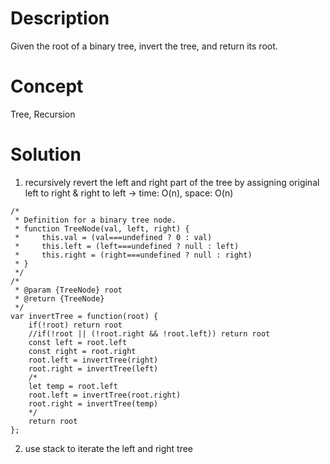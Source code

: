 # Description
Given the root of a binary tree, invert the tree, and return its root.
# Concept
Tree, Recursion
# Solution
1. recursively revert the left and right part of the tree by assigning original left to right & right to left -> time: O(n), space: O(n)
```
/*
 * Definition for a binary tree node.
 * function TreeNode(val, left, right) {
 *     this.val = (val===undefined ? 0 : val)
 *     this.left = (left===undefined ? null : left)
 *     this.right = (right===undefined ? null : right)
 * }
 */
/*
 * @param {TreeNode} root
 * @return {TreeNode}
 */
var invertTree = function(root) {
    if(!root) return root 
    //if(!root || (!root.right && !root.left)) return root
    const left = root.left
    const right = root.right
    root.left = invertTree(right)
    root.right = invertTree(left)
    /*
    let temp = root.left
    root.left = invertTree(root.right)
    root.right = invertTree(temp)
    */
    return root
};
```
2. use stack to iterate the left and right tree
```

```
